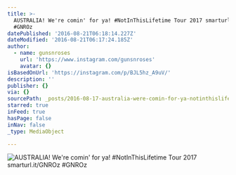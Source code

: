 ```yaml
---
title: >-
  AUSTRALIA! We're comin' for ya! #NotInThisLifetime Tour 2017 smarturl.it/GNROz
  #GNROz
datePublished: '2016-08-21T06:18:14.227Z'
dateModified: '2016-08-21T06:17:24.185Z'
author:
  - name: gunsnroses
    url: 'https://www.instagram.com/gunsnroses'
    avatar: {}
isBasedOnUrl: 'https://instagram.com/p/BJL5hz_A9uV/'
description: ''
publisher: {}
via: {}
sourcePath: _posts/2016-08-17-australia-were-comin-for-ya-notinthislifetime-tour-2017.md
starred: true
inFeed: true
hasPage: false
inNav: false
_type: MediaObject

---
```

![AUSTRALIA! We're comin' for ya! #NotInThisLifetime Tour 2017 smarturl.it/GNROz #GNROz](https://scontent.cdninstagram.com/t51.2885-15/s640x640/sh0.08/e35/13774743_167064160384989_688118252_n.jpg?ig_cache_key=MTMxODQwMDMyODE0NzkxNzcxNw%3D%3D.2)